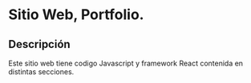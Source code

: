 # Sitio Web, Portfolio.


## Descripción

Este sitio web tiene codigo Javascript y framework React contenida en distintas secciones.

